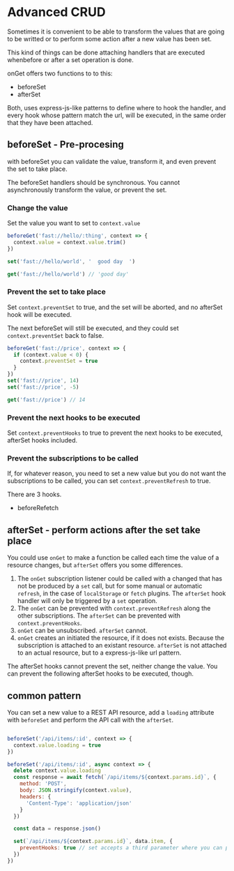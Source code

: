 # Advanced CRUD

Sometimes it is convenient to be able to transform the values that are going to be writted or to perform some action after a new value has been set.

This kind of things can be done attaching handlers that are executed whenbefore or after a set operation is done.

onGet offers two functions to to this:

* beforeSet
* afterSet

Both, uses express-js-like patterns to define where to hook the handler, and every hook whose pattern match the url, will be executed, in the same order that they have been attached.

## beforeSet - Pre-procesing

with beforeSet you can validate the value, transform it, and even prevent the set to take place.

The beforeSet handlers should be synchronous. You cannot asynchronously transform the value, or prevent the set.

### Change the value

Set the value you want to set to `context.value`

```js
beforeGet('fast://hello/:thing', context => {
  context.value = context.value.trim()
})

set('fast://hello/world', '  good day  ')

get('fast://hello/world') // 'good day'
```

### Prevent the set to take place

Set `context.preventSet` to true, and the set will be aborted, and no afterSet hook will be executed.

The next beforeSet will still be executed, and they could set `context.preventSet` back to false.

```js
beforeGet('fast://price', context => {
  if (context.value < 0) {
    context.preventSet = true
  }
})
set('fast://price', 14)
set('fast://price', -5)

get('fast://price') // 14

```

### Prevent the next hooks to be executed

Set `context.preventHooks` to true to prevent the next hooks to be executed, afterSet hooks included.

### Prevent the subscriptions to be called

If, for whatever reason, you need to set a new value but you do not want the subscriptions to be called, you can set `context.preventRefresh` to true.

There are 3 hooks.

* beforeRefetch


## afterSet - perform actions after the set take place

You could use `onGet` to make a function be called each time the value of a resource changes, but `afterSet` offers you some differences.

1. The `onGet` subscription listener could be called with a changed that has not be produced by a `set` call, but for some manual or automatic `refresh`, in the case of `localStorage` or `fetch` plugins. The `afterSet` hook handler will only be triggered by a `set` operation.
2. The `onGet` can be prevented with `context.preventRefresh` along the other subscriptions. The `afterSet` can be prevented with `context.preventHooks`.
3. `onGet` can be unsubscribed. `afterSet` cannot.
4. `onGet` creates an initiated the resource, if it does not exists. Because the subscription is attached to an existant resource. `afterSet` is not attached to an actual resource, but to a express-js-like url pattern.

The afterSet hooks cannot prevent the set, neither change the value. You can prevent the following afterSet hooks to be executed, though.



## common pattern

You can set a new value to a REST API resource, add a `loading` attribute with `beforeSet` and perform the API call with the `afterSet`.

```js

beforeSet('/api/items/:id', context => {
  context.value.loading = true
})

beforeSet('/api/items/:id', async context => {
  delete context.value.loading
  const response = await fetch(`/api/items/${context.params.id}`, {
    method: 'POST',
    body: JSON.stringify(context.value),
    headers: {
      'Content-Type': 'application/json'
    }
  })

  const data = response.json()

  set(`/api/items/${context.params.id}`, data.item, {
    preventHooks: true // set accepts a third parameter where you can put preventHooks among other options
  })
})

```
